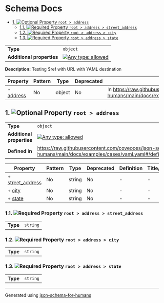 # Schema Docs

- [1. ![Optional](https://img.shields.io/badge/Optional-yellow) Property `root > address`](#address)
  - [1.1. ![Required](https://img.shields.io/badge/Required-blue) Property `root > address > street_address`](#address_street_address)
  - [1.2. ![Required](https://img.shields.io/badge/Required-blue) Property `root > address > city`](#address_city)
  - [1.3. ![Required](https://img.shields.io/badge/Required-blue) Property `root > address > state`](#address_state)

|                           |                                                                                                                                   |
| ------------------------- | --------------------------------------------------------------------------------------------------------------------------------- |
| **Type**                  | `object`                                                                                                                          |
| **Additional properties** | [![Any type: allowed](https://img.shields.io/badge/Any%20type-allowed-green)](# "Additional Properties of any type are allowed.") |

**Description:** Testing $ref with URL with YAML destination

| Property               | Pattern | Type   | Deprecated | Definition                                                                                                                   | Title/Description |
| ---------------------- | ------- | ------ | ---------- | ---------------------------------------------------------------------------------------------------------------------------- | ----------------- |
| - [address](#address ) | No      | object | No         | In https://raw.githubusercontent.com/coveooss/json-schema-for-humans/main/docs/examples/cases/yaml.yaml#/definitions/address | -                 |

## <a name="address"></a>1. ![Optional](https://img.shields.io/badge/Optional-yellow) Property `root > address`

|                           |                                                                                                                                   |
| ------------------------- | --------------------------------------------------------------------------------------------------------------------------------- |
| **Type**                  | `object`                                                                                                                          |
| **Additional properties** | [![Any type: allowed](https://img.shields.io/badge/Any%20type-allowed-green)](# "Additional Properties of any type are allowed.") |
| **Defined in**            | https://raw.githubusercontent.com/coveooss/json-schema-for-humans/main/docs/examples/cases/yaml.yaml#/definitions/address         |

| Property                                     | Pattern | Type   | Deprecated | Definition | Title/Description |
| -------------------------------------------- | ------- | ------ | ---------- | ---------- | ----------------- |
| + [street_address](#address_street_address ) | No      | string | No         | -          | -                 |
| + [city](#address_city )                     | No      | string | No         | -          | -                 |
| + [state](#address_state )                   | No      | string | No         | -          | -                 |

### <a name="address_street_address"></a>1.1. ![Required](https://img.shields.io/badge/Required-blue) Property `root > address > street_address`

|          |          |
| -------- | -------- |
| **Type** | `string` |

### <a name="address_city"></a>1.2. ![Required](https://img.shields.io/badge/Required-blue) Property `root > address > city`

|          |          |
| -------- | -------- |
| **Type** | `string` |

### <a name="address_state"></a>1.3. ![Required](https://img.shields.io/badge/Required-blue) Property `root > address > state`

|          |          |
| -------- | -------- |
| **Type** | `string` |

----------------------------------------------------------------------------------------------------------------------------
Generated using [json-schema-for-humans](https://github.com/coveooss/json-schema-for-humans)
